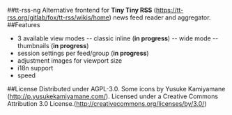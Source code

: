 ##tt-rss-ng
Alternative frontend for **Tiny Tiny RSS** (https://tt-rss.org/gitlab/fox/tt-rss/wikis/home) news feed reader and aggregator.  
##Features
 - 3 available view modes
 -- classic inline (**in progress**)
 -- wide mode
 -- thumbnails (**in progress**)
 - session settings per feed/group (**in progress**)
 - adjustment images for viewport size
 - i18n support
 - speed
 
##License
Distributed under AGPL-3.0.
Some icons by Yusuke Kamiyamane (http://p.yusukekamiyamane.com/). Licensed under a Creative Commons Attribution 3.0 License.(http://creativecommons.org/licenses/by/3.0/)
